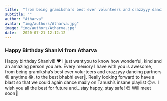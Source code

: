 ```yaml
---
title:  "from being gramiksha’s best ever volunteers and crazzyyy dancing partners 😜 anytime 😂"
subtitle: ""
author: "Atharva"
avatar: "img/authors/Atharva.jpg"
image: "img/authors/Atharva.jpg"
date:   2020-07-21 12:12:12
---
```


### Happy Birthday Shanivi from Atharva

Happy birthday Shanivi!! ❤️
I just want you to know how wonderful, kind and an amazing person you are. Every memory I have with you is awesome, from being gramiksha’s best ever volunteers and crazzyyy dancing partners 😜 anytime 😂, to the best bhabhi ever🥳. Really looking forward to have a blast so that we could again dance madly on Tanush’s insane playlist 😍🔥. 
I wish you all the best for future and...stay happy, stay safe! 😊
Will meet soon🍻